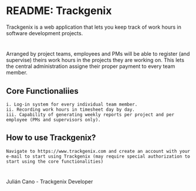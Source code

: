 # README: Trackgenix
Trackgenix is a web application that lets you keep track of work hours in software development projects.
#
Arranged by project teams, employees and PMs will be able to register (and supervise) theirs work hours in the projects they are working on. This lets the central administration assigne their proper payment to every team member.
## Core Functionaliies
```
i. Log-in system for every individual team member.
ii. Recording work hours in timesheet day by day.
iii. Capability of generating weekly reports per project and per employee (PMs and supervisors only).
```
## How to use Trackgenix?
```
Navigate to https://www.trackgenix.com and create an account with your e-mail to start using Trackgenix (may require special authorization to start using the core functionalities)
```
#
Julián Cano - Trackgenix Developer